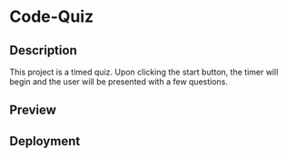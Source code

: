 # Code-Quiz

## Description

This project is a timed quiz. Upon clicking the start button, the timer will begin and the user will be presented with a few questions.

## Preview

## Deployment
